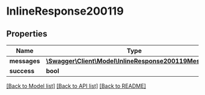 # InlineResponse200119

## Properties
Name | Type | Description | Notes
------------ | ------------- | ------------- | -------------
**messages** | [**\Swagger\Client\Model\InlineResponse200119Messages[]**](InlineResponse200119Messages.md) |  | [optional] 
**success** | **bool** |  | [optional] 

[[Back to Model list]](../../README.md#documentation-for-models) [[Back to API list]](../../README.md#documentation-for-api-endpoints) [[Back to README]](../../README.md)

